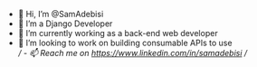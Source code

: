 - 👋 Hi, I’m @SamAdebisi
- 👀 I’m a Django Developer
- 🌱 I’m currently working as a back-end web developer 
- 💞️ I’m looking to work on building consumable APIs to use  
*/ - 📫 Reach me on https://www.linkedin.com/in/samadebisi /*

